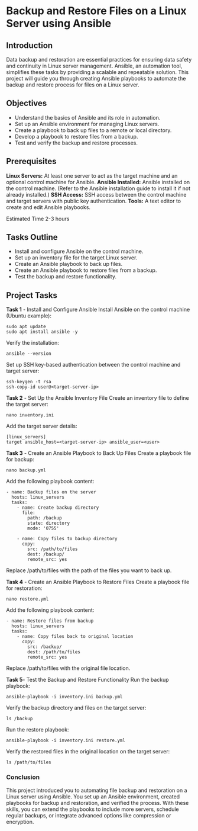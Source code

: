 # Backup and Restore Files on a Linux Server using Ansible

## Introduction
Data backup and restoration are essential practices for ensuring data safety and continuity in Linux server management. Ansible, an automation tool, simplifies these tasks by providing a scalable and repeatable solution. This project will guide you through creating Ansible playbooks to automate the backup and restore process for files on a Linux server.

## Objectives
* Understand the basics of Ansible and its role in automation.
* Set up an Ansible environment for managing Linux servers.
* Create a playbook to back up files to a remote or local directory.
* Develop a playbook to restore files from a backup.
* Test and verify the backup and restore processes.
## Prerequisites
**Linux Servers:** At least one server to act as the target machine and an optional control machine for Ansible.
**Ansible Installed:** Ansible installed on the control machine. (Refer to the Ansible installation guide to install it if not already installed.)
**SSH Access:** SSH access between the control machine and target servers with public key authentication.
**Tools:** A text editor to create and edit Ansible playbooks.

Estimated Time
2-3 hours

## Tasks Outline
* Install and configure Ansible on the control machine.
* Set up an inventory file for the target Linux server.
* Create an Ansible playbook to back up files.
* Create an Ansible playbook to restore files from a backup.
* Test the backup and restore functionality.
## Project Tasks
**Task 1** - Install and Configure Ansible
Install Ansible on the control machine (Ubuntu example):
```
sudo apt update
sudo apt install ansible -y
```
Verify the installation:
```
ansible --version
```
Set up SSH key-based authentication between the control machine and target server:
```
ssh-keygen -t rsa
ssh-copy-id user@<target-server-ip>
```
**Task 2** - Set Up the Ansible Inventory File
Create an inventory file to define the target server:
```
nano inventory.ini
```
Add the target server details:
```
[linux_servers]
target ansible_host=<target-server-ip> ansible_user=<user>
```
**Task 3** - Create an Ansible Playbook to Back Up Files
Create a playbook file for backup:

```
nano backup.yml
```
Add the following playbook content:
```
- name: Backup files on the server
  hosts: linux_servers
  tasks:
    - name: Create backup directory
      file:
        path: /backup
        state: directory
        mode: '0755'

    - name: Copy files to backup directory
      copy:
        src: /path/to/files
        dest: /backup/
        remote_src: yes
```
Replace /path/to/files with the path of the files you want to back up.

**Task 4** - Create an Ansible Playbook to Restore Files
Create a playbook file for restoration:
```
nano restore.yml
```
Add the following playbook content:
```
- name: Restore files from backup
  hosts: linux_servers
  tasks:
    - name: Copy files back to original location
      copy:
        src: /backup/
        dest: /path/to/files
        remote_src: yes
```
Replace /path/to/files with the original file location.

**Task 5**- Test the Backup and Restore Functionality
Run the backup playbook:

```
ansible-playbook -i inventory.ini backup.yml
```
Verify the backup directory and files on the target server:
```
ls /backup
```
Run the restore playbook:

```
ansible-playbook -i inventory.ini restore.yml
```
Verify the restored files in the original location on the target server:
```
ls /path/to/files
```
### Conclusion
This project introduced you to automating file backup and restoration on a Linux server using Ansible. You set up an Ansible environment, created playbooks for backup and restoration, and verified the process. With these skills, you can extend the playbooks to include more servers, schedule regular backups, or integrate advanced options like compression or encryption.
